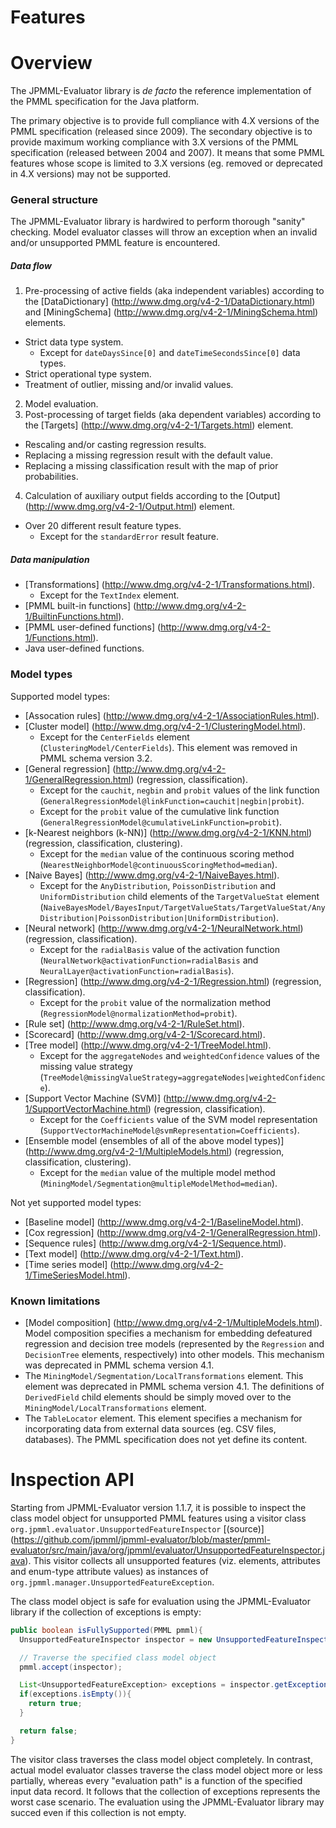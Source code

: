 Features
========

# Overview #

The JPMML-Evaluator library is *de facto* the reference implementation of the PMML specification for the Java platform.

The primary objective is to provide full compliance with 4.X versions of the PMML specification (released since 2009). The secondary objective is to provide maximum working compliance with 3.X versions of the PMML specification (released between 2004 and 2007). It means that some PMML features whose scope is limited to 3.X versions (eg. removed or deprecated in 4.X versions) may not be supported.

### General structure ###

The JPMML-Evaluator library is hardwired to perform thorough "sanity" checking. Model evaluator classes will throw an exception when an invalid and/or unsupported PMML feature is encountered.

##### Data flow #####

1. Pre-processing of active fields (aka independent variables) according to the [DataDictionary] (http://www.dmg.org/v4-2-1/DataDictionary.html) and [MiningSchema] (http://www.dmg.org/v4-2-1/MiningSchema.html) elements.
  * Strict data type system.
    * Except for `dateDaysSince[0]` and `dateTimeSecondsSince[0]` data types.
  * Strict operational type system.
  * Treatment of outlier, missing and/or invalid values.
2. Model evaluation.
3. Post-processing of target fields (aka dependent variables) according to the [Targets] (http://www.dmg.org/v4-2-1/Targets.html) element.
  * Rescaling and/or casting regression results.
  * Replacing a missing regression result with the default value.
  * Replacing a missing classification result with the map of prior probabilities.
4. Calculation of auxiliary output fields according to the [Output] (http://www.dmg.org/v4-2-1/Output.html) element.
  * Over 20 different result feature types.
    * Except for the `standardError` result feature.

##### Data manipulation #####

* [Transformations] (http://www.dmg.org/v4-2-1/Transformations.html).
  * Except for the `TextIndex` element.
* [PMML built-in functions] (http://www.dmg.org/v4-2-1/BuiltinFunctions.html).
* [PMML user-defined functions] (http://www.dmg.org/v4-2-1/Functions.html).
* Java user-defined functions.

### Model types ###

Supported model types:

* [Assocation rules] (http://www.dmg.org/v4-2-1/AssociationRules.html).
* [Cluster model] (http://www.dmg.org/v4-2-1/ClusteringModel.html).
  * Except for the `CenterFields` element (`ClusteringModel/CenterFields`). This element was removed in PMML schema version 3.2.
* [General regression] (http://www.dmg.org/v4-2-1/GeneralRegression.html) (regression, classification).
  * Except for the `cauchit`, `negbin` and `probit` values of the link function (`GeneralRegressionModel@linkFunction=cauchit|negbin|probit`).
  * Except for the `probit` value of the cumulative link function (`GeneralRegressionModel@cumulativeLinkFunction=probit`).
* [k-Nearest neighbors (k-NN)] (http://www.dmg.org/v4-2-1/KNN.html) (regression, classification, clustering).
  * Except for the `median` value of the continuous scoring method (`NearestNeighborModel@continuousScoringMethod=median`).
* [Naive Bayes] (http://www.dmg.org/v4-2-1/NaiveBayes.html).
  * Except for the `AnyDistribution`, `PoissonDistribution` and `UniformDistribution` child elements of the `TargetValueStat` element (`NaiveBayesModel/BayesInput/TargetValueStats/TargetValueStat/AnyDistribution|PoissonDistribution|UniformDistribution`).
* [Neural network] (http://www.dmg.org/v4-2-1/NeuralNetwork.html) (regression, classification).
  * Except for the `radialBasis` value of the activation function (`NeuralNetwork@activationFunction=radialBasis` and `NeuralLayer@activationFunction=radialBasis`).
* [Regression] (http://www.dmg.org/v4-2-1/Regression.html) (regression, classification).
  * Except for the `probit` value of the normalization method (`RegressionModel@normalizationMethod=probit`).
* [Rule set] (http://www.dmg.org/v4-2-1/RuleSet.html).
* [Scorecard] (http://www.dmg.org/v4-2-1/Scorecard.html).
* [Tree model] (http://www.dmg.org/v4-2-1/TreeModel.html).
  * Except for the `aggregateNodes` and `weightedConfidence` values of the missing value strategy (`TreeModel@missingValueStrategy=aggregateNodes|weightedConfidence`).
* [Support Vector Machine (SVM)] (http://www.dmg.org/v4-2-1/SupportVectorMachine.html) (regression, classification).
  * Except for the `Coefficients` value of the SVM model representation (`SupportVectorMachineModel@svmRepresentation=Coefficients`).
* [Ensemble model (ensembles of all of the above model types)] (http://www.dmg.org/v4-2-1/MultipleModels.html) (regression, classification, clustering).
  * Except for the `median` value of the multiple model method (`MiningModel/Segmentation@multipleModelMethod=median`).

Not yet supported model types:

* [Baseline model] (http://www.dmg.org/v4-2-1/BaselineModel.html).
* [Cox regression] (http://www.dmg.org/v4-2-1/GeneralRegression.html).
* [Sequence rules] (http://www.dmg.org/v4-2-1/Sequence.html).
* [Text model] (http://www.dmg.org/v4-2-1/Text.html).
* [Time series model] (http://www.dmg.org/v4-2-1/TimeSeriesModel.html).

### Known limitations ###

* [Model composition] (http://www.dmg.org/v4-2-1/MultipleModels.html). Model composition specifies a mechanism for embedding defeatured regression and decision tree models (represented by the `Regression` and `DecisionTree` elements, respectively) into other models. This mechanism was deprecated in PMML schema version 4.1.
* The `MiningModel/Segmentation/LocalTransformations` element. This element was deprecated in PMML schema version 4.1. The definitions of `DerivedField` child elements should be simply moved over to the `MiningModel/LocalTransformations` element.
* The `TableLocator` element. This element specifies a mechanism for incorporating data from external data sources (eg. CSV files, databases). The PMML specification does not yet define its content.

# Inspection API #

Starting from JPMML-Evaluator version 1.1.7, it is possible to inspect the class model object for unsupported PMML features using a visitor class `org.jpmml.evaluator.UnsupportedFeatureInspector` [(source)] (https://github.com/jpmml/jpmml-evaluator/blob/master/pmml-evaluator/src/main/java/org/jpmml/evaluator/UnsupportedFeatureInspector.java). This visitor collects all unsupported features (viz. elements, attributes and enum-type attribute values) as instances of `org.jpmml.manager.UnsupportedFeatureException`.

The class model object is safe for evaluation using the JPMML-Evaluator library if the collection of exceptions is empty:
```java
public boolean isFullySupported(PMML pmml){
  UnsupportedFeatureInspector inspector = new UnsupportedFeatureInspector();

  // Traverse the specified class model object
  pmml.accept(inspector);

  List<UnsupportedFeatureException> exceptions = inspector.getExceptions();
  if(exceptions.isEmpty()){
    return true;
  }

  return false;
}
```

The visitor class traverses the class model object completely. In contrast, actual model evaluator classes traverse the class model object more or less partially, whereas every "evaluation path" is a function of the specified input data record. It follows that the collection of exceptions represents the worst case scenario. The evaluation using the JPMML-Evaluator library may succed even if this collection is not empty.